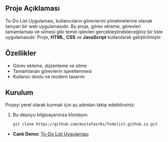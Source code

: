 ## Proje Açıklaması

To-Do List Uygulaması, kullanıcıların görevlerini yönetmelerine olanak tanıyan bir web uygulamasıdır. Bu proje, görev ekleme, görevleri tamamlaması ve silmesi gibi temel işlevleri gerçekleştirebileceğiniz bir liste uygulamasıdır. Proje, **HTML**, **CSS** ve **JavaScript** kullanılarak geliştirilmiştir.

## Özellikler

- Görev ekleme, düzenleme ve silme
- Tamamlanan görevlerin işaretlenmesi
- Kullanıcı dostu ve modern tasarım

## Kurulum

Projeyi yerel olarak kurmak için şu adımları takip edebilirsiniz:

1. Bu depoyu bilgisayarınıza klonlayın:
   ```bash
   git clone https://github.com/mustafasrbs/Todolist.github.io.git
 - **Canlı Demo:** [To-Do List Uygulaması](https://mustafasrbs.github.io/Todolist.github.io/)
